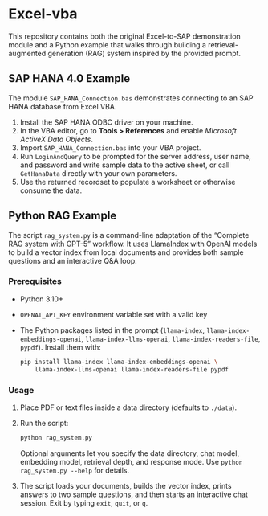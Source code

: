 # Excel-vba

This repository contains both the original Excel-to-SAP demonstration module
and a Python example that walks through building a retrieval-augmented
generation (RAG) system inspired by the provided prompt.

## SAP HANA 4.0 Example

The module `SAP_HANA_Connection.bas` demonstrates connecting to an SAP HANA
database from Excel VBA.

1. Install the SAP HANA ODBC driver on your machine.
2. In the VBA editor, go to **Tools > References** and enable *Microsoft
   ActiveX Data Objects*.
3. Import `SAP_HANA_Connection.bas` into your VBA project.
4. Run `LoginAndQuery` to be prompted for the server address, user name, and
   password and write sample data to the active sheet, or call `GetHanaData`
   directly with your own parameters.
5. Use the returned recordset to populate a worksheet or otherwise consume the
   data.

## Python RAG Example

The script `rag_system.py` is a command-line adaptation of the “Complete RAG
system with GPT-5” workflow. It uses LlamaIndex with OpenAI models to build a
vector index from local documents and provides both sample questions and an
interactive Q&A loop.

### Prerequisites

- Python 3.10+
- `OPENAI_API_KEY` environment variable set with a valid key
- The Python packages listed in the prompt (`llama-index`,
  `llama-index-embeddings-openai`, `llama-index-llms-openai`,
  `llama-index-readers-file`, `pypdf`). Install them with:

  ```bash
  pip install llama-index llama-index-embeddings-openai \
      llama-index-llms-openai llama-index-readers-file pypdf
  ```

### Usage

1. Place PDF or text files inside a data directory (defaults to `./data`).
2. Run the script:

   ```bash
   python rag_system.py
   ```

   Optional arguments let you specify the data directory, chat model, embedding
   model, retrieval depth, and response mode. Use `python rag_system.py --help`
   for details.
3. The script loads your documents, builds the vector index, prints answers to
   two sample questions, and then starts an interactive chat session. Exit by
   typing `exit`, `quit`, or `q`.
